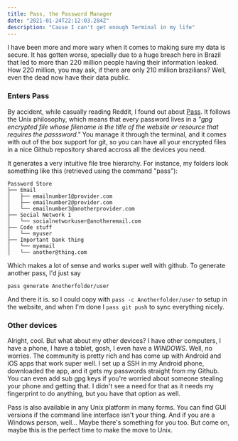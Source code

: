 ```yaml
---
title: Pass, the Password Manager 
date: "2021-01-24T22:12:03.284Z"
description: "Cause I can't get enough Terminal in my life"
---
```


<p>I have been more and more wary when it comes to making sure my data is secure. It has gotten worse, specially due to a huge breach here in Brazil that led to more than 220 million people having their information leaked. How 220 million, you may ask, if there are only 210 million brazilians? Well, even the dead now have their data public.</p>

<h3>Enters Pass</h3>
By accident, while casually reading Reddit, I found out about <a href="https://www.passwordstore.org/">Pass</a>. It follows the Unix philosophy, which means that every password lives in a <i>"gpg encrypted file whose filename is the title of the website or resource that requires the passsword."</i> You manage it through the terminal, and it comes with out of the box support for git, so you can have all your encrypted files in a nice Github repository shared accross all the devices you need. 

<p>It generates a very intuitive file tree hierarchy. For instance, my folders look something like this (retrieved using the command "pass"):</p>

```
Password Store
├── Email
│   ├── emailnumber1@provider.com
│   ├── emailnumber2@provider.com
│   └── emailnumber3@anotherprovider.com
├── Social Network 1 
│   └── socialnetworkuser@anotheremail.com
├── Code stuff 
│   └── myuser 
├── Important bank thing 
│   └── myemail 
│   └── another@thing.com
```

Which makes a lot of sense and works super well with github. To generate another pass, I'd just say

```
pass generate Anotherfolder/user
```

And there it is. so I could copy with ```pass -c Anotherfolder/user``` to setup in the website, and when I'm done I ```pass git push``` to sync everything nicely.

<h3>Other devices</h3>
Alright, cool. But what about my other devices? I have other computers, I have a phone, I have a tablet, gosh, I even have a <i>WINDOWS</i>.
Well, no worries. The community is pretty rich and has come up with Android and iOS apps that work super well. I set up a SSH in my Android phone, downloaded the app, and it gets my passwords straight from my Github. You can even add sub gpg keys if you're worried about someone stealing your phone and getting that. I didn't see a need for that as it needs my fingerprint to do anything, but you have that option as well.</p>
<p>Pass is also available in any Unix platform in many forms. You can find GUI versions if the command line interface isn't your thing. And if you are a Windows person, well... Maybe there's something for you too. But come on, maybe this is the perfect time to make the move to Unix.